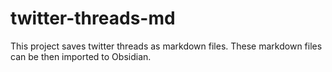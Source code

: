 # twitter-threads-md
This project saves twitter threads as markdown files. These markdown files can be then imported to Obsidian.
